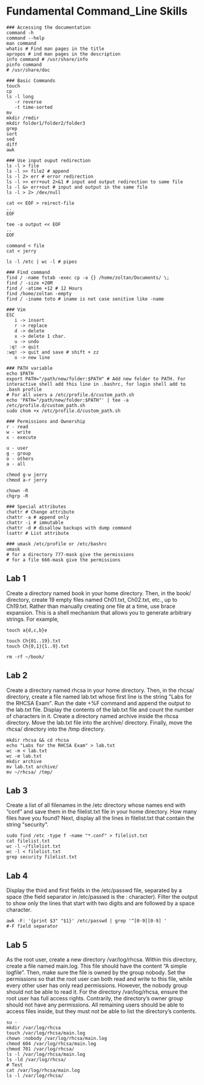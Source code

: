 # Fundamental Command_Line Skills

```shell
### Accessing the documentation
command -h
command --help
man command
whatis # Find man pages in the title
apropos # ind man pages in the description
info command # /usr/share/info
pinfo command
# /usr/share/doc

### Basic Commands
touch
cp
ls -l long
   -r reverse
   -t time-sorted
mv
mkdir /rmdir
mkdir folder1/folder2/folder3
grep
sort
sed
diff
awk

### Use input ouput redirection
ls -l > file
ls -l >> file2 # append
ls -l 2> err # error redirection
ls -l >> err+out 2>&1 # input and output redirection to same file
ls -l &> err+out # input and output in the same file
ls -l > 2> /dev/null

cat << EOF > reirect-file
..
EOF

tee -a output << EOF
..
EOF

command < file
cat < jerry

ls -l /etc | wc -l # pipes

### Find command
find / -name fstab -exec cp -a {} /home/zoltan/Documents/ \;
find / -size +20M
find / -atime +12 # 12 Hours
find /home/zoltan -empty
find / -iname toto # iname is not case senitive like -name

### Vim
ESC
   i -> insert
   r -> replace
   d -> delete
   x -> delete 1 char.
   u -> undo
 :q! -> quit
:wq! -> quit and save # shift + zz
   o -> new line

### PATH variable
echo $PATH
export PATH="/path/new/folder:$PATH" # Add new folder to PATH. For interactive shell add this line in .bashrc, for login shell add to .bash profile
# For all users a /etc/profile.d/custom_path.sh
echo 'PATH="/path/new/folder:$PATH"' | tee -a /etc/profile.d/custom_path.sh
sudo chom +x /etc/profile.d/custom_path.sh

### Permissions and Ownership
r - read
w - write
x - execute

u - user
g - group
o - others
a - all

chmod g-w jerry
chmod a-r jerry

chown -R
chgrp -R

### Special attributes 
chattr # Change attribute
chattr -a # append only
chattr -i # immutable
chattr -d # disallow backups with dump command
lsattr # List attribute

### umask /etc/profile or /etc/bashrc
umask
# for a directory 777-mask give the permissions
# for a file 666-mask give the permissions

```

## Lab 1

Create a directory named book in your home directory. Then, in the book/ directory, create 19 empty files named Ch01.txt, Ch02.txt, etc., up to Ch19.txt.
Rather than manually creating one file at a time, use brace expansion. This is a shell mechanism that allows you to generate arbitrary strings. For example,

```Shell
touch a{d,c,b}e

touch Ch{01..19}.txt
touch Ch{0,1}{1..9}.txt

rm -rf ~/book/
```

## Lab 2

Create a directory named rhcsa in your home directory. Then, in the rhcsa/ directory, create a file named lab.txt whose first line is the string "Labs for the RHCSA Exam".
Run the date +%F command and append the output to the lab.txt file.
Display the contents of the lab.txt file and count the number of characters in it.
Create a directory named archive inside the rhcsa directory.
Move the lab.txt file into the archive/ directory.
Finally, move the rhcsa/ directory into the /tmp directory.

```Shell
mkdir rhcsa && cd rhcsa
echo "Labs for the RHCSA Exam" > lab.txt
wc -m < lab.txt
wc -m lab.txt
mkdir archive
mv lab.txt archive/
mv ~/rhcsa/ /tmp/
```

## Lab 3

Create a list of all filenames in the /etc directory whose names end with “conf” and save them in the filelist.txt file in your home directory.
How many files have you found?
Next, display all the lines in filelist.txt that contain the string "security".

```Shell
sudo find /etc -type f -name "*.conf" > filelist.txt
cat filelist.txt
wc -l ~/filelist.txt
wc -l < filelist.txt
grep security filelist.txt
```

## Lab 4

Display the third and first fields in the /etc/passwd file, separated by a space (the field separator in /etc/passwd is the : character). Filter the output to show only the lines that start with two digits and are followed by a space character.

```Shell
awk -F: '{print $3" "$1}' /etc/passwd | grep '^[0-9][0-9] '
#-F field separator
```

## Lab 5

As the root user, create a new directory /var/log/rhcsa. Within this directory, create a file named main.log. This file should have the content “A simple logfile”.
Then, make sure the file is owned by the group nobody. Set the permissions so that the root user can both read and write to this file, while every other user has only read permissions. However, the nobody group should not be able to read it.
For the directory /var/log/rhcsa, ensure the root user has full access rights. Contrarily, the directory’s owner group should not have any permissions. All remaining users should be able to access files inside, but they must not be able to list the directory’s contents.

```Shell
su -
mkdir /var/log/rhcsa
touch /var/log/rhcsa/main.log
chown :nobody /var/log/rhcsa/main.log
chmod 604 /var/log/rhcsa/main.log
chmod 701 /var/log/rhcsa/
ls -l /var/log/rhcsa/main.log
ls -ld /var/log/rhcsa/
# Test
cat /var/log/rhcsa/main.log
ls -l /var/log/rhcsa/
```
